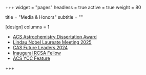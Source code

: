 +++
widget = "pages"
headless = true
active = true
weight = 80

title = "Media & Honors"
subtitle = ""

[design]
  columns = 1

- [ACS Astrochemistry Dissertation Award](http://astro.phys-acs.org/news.html#2025_Award)
- [Lindau Nobel Laureate Meeting 2025](https://stories.tamu.edu/news/2025/05/28/texas-am-hosts-young-scientists-from-around-the-us-selected-to-attend-2025-lindau-nobel-laureate-meetings/)
- [CAS Future Leaders 2024](https://www.cas.org/press-releases/cas-announces-2024-selections-prestigious-cas-future-leaders-program)
- [Inaugural RCSA Fellow](https://rescorp.org/2024/03/rcsa-selects-inaugural-class-of-rcsa-fellows/)
- [ACS YCC Feature](https://acsycc.org/meet-the-ycc-michelle-brann/)

+++
